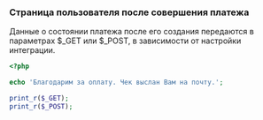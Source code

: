 ### Страница пользователя после совершения платежа
Данные о состоянии платежа после его создания передаются в параметрах $_GET или $_POST, в зависимости от настройки интеграции.
```php
<?php

echo 'Благодарим за оплату. Чек выслан Вам на почту.';

print_r($_GET);
print_r($_POST);
```
